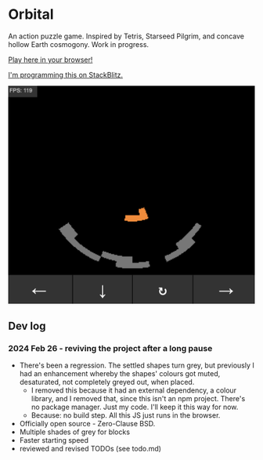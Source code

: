 # Orbital

An action puzzle game. Inspired by Tetris, Starseed Pilgrim, and concave hollow Earth cosmogony. Work in progress.

[Play here in your browser!](https://sackeyjason.github.io/orbital/)

[I'm programming this on StackBlitz.](https://stackblitz.com/edit/orbital)

![screenshot](https://raw.githubusercontent.com/sackeyjason/orbital/master/screenshot.png)

## Dev log

### 2024 Feb 26 - reviving the project after a long pause

- There's been a regression. The settled shapes turn grey, but previously I had an enhancement whereby the shapes' colours got muted, desaturated, not completely greyed out, when placed.
  - I removed this because it had an external dependency, a colour library, and I removed that, since this isn't an npm project. There's no package manager. Just my code. I'll keep it this way for now.
  - Because: no build step. All this JS just runs in the browser.
- Officially open source - Zero-Clause BSD.
- Multiple shades of grey for blocks
- Faster starting speed
- reviewed and revised TODOs (see todo.md)
